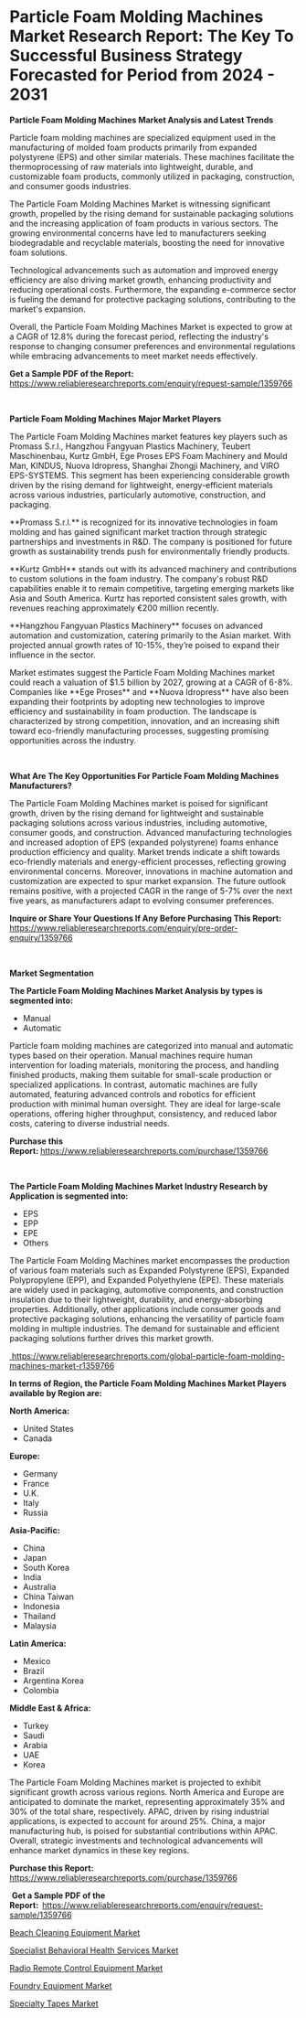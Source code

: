 <p><h1>Particle Foam Molding Machines Market Research Report: The Key To Successful Business Strategy Forecasted for Period from 2024 - 2031</h1></p><p><strong>Particle Foam Molding Machines Market Analysis and Latest Trends</strong></p>
<p><p>Particle foam molding machines are specialized equipment used in the manufacturing of molded foam products primarily from expanded polystyrene (EPS) and other similar materials. These machines facilitate the thermoprocessing of raw materials into lightweight, durable, and customizable foam products, commonly utilized in packaging, construction, and consumer goods industries.</p><p>The Particle Foam Molding Machines Market is witnessing significant growth, propelled by the rising demand for sustainable packaging solutions and the increasing application of foam products in various sectors. The growing environmental concerns have led to manufacturers seeking biodegradable and recyclable materials, boosting the need for innovative foam solutions. </p><p>Technological advancements such as automation and improved energy efficiency are also driving market growth, enhancing productivity and reducing operational costs. Furthermore, the expanding e-commerce sector is fueling the demand for protective packaging solutions, contributing to the market's expansion.</p><p>Overall, the Particle Foam Molding Machines Market is expected to grow at a CAGR of 12.8% during the forecast period, reflecting the industry's response to changing consumer preferences and environmental regulations while embracing advancements to meet market needs effectively.</p></p>
<p><strong>Get a Sample PDF of the Report:&nbsp;</strong> <a href="https://www.reliableresearchreports.com/enquiry/request-sample/1359766?utm_campaign=9&utm_medium=2&utm_source=Github&utm_content=ia&utm_term=17112024&utm_id=particle-foam-molding-machines">https://www.reliableresearchreports.com/enquiry/request-sample/1359766</a></p>
<p>&nbsp;</p>
<p><strong>Particle Foam Molding Machines Major Market Players</strong></p>
<p><p>The Particle Foam Molding Machines market features key players such as Promass S.r.l., Hangzhou Fangyuan Plastics Machinery, Teubert Maschinenbau, Kurtz GmbH, Ege Proses EPS Foam Machinery and Mould Man, KINDUS, Nuova Idropress, Shanghai Zhongji Machinery, and VIRO EPS-SYSTEMS. This segment has been experiencing considerable growth driven by the rising demand for lightweight, energy-efficient materials across various industries, particularly automotive, construction, and packaging.</p><p>**Promass S.r.l.** is recognized for its innovative technologies in foam molding and has gained significant market traction through strategic partnerships and investments in R&D. The company is positioned for future growth as sustainability trends push for environmentally friendly products.</p><p>**Kurtz GmbH** stands out with its advanced machinery and contributions to custom solutions in the foam industry. The company's robust R&D capabilities enable it to remain competitive, targeting emerging markets like Asia and South America. Kurtz has reported consistent sales growth, with revenues reaching approximately €200 million recently.</p><p>**Hangzhou Fangyuan Plastics Machinery** focuses on advanced automation and customization, catering primarily to the Asian market. With projected annual growth rates of 10-15%, they’re poised to expand their influence in the sector.</p><p>Market estimates suggest the Particle Foam Molding Machines market could reach a valuation of $1.5 billion by 2027, growing at a CAGR of 6-8%. Companies like **Ege Proses** and **Nuova Idropress** have also been expanding their footprints by adopting new technologies to improve efficiency and sustainability in foam production. The landscape is characterized by strong competition, innovation, and an increasing shift toward eco-friendly manufacturing processes, suggesting promising opportunities across the industry.</p></p>
<p>&nbsp;</p>
<p><strong>What Are The Key Opportunities For Particle Foam Molding Machines Manufacturers?</strong></p>
<p><p>The Particle Foam Molding Machines market is poised for significant growth, driven by the rising demand for lightweight and sustainable packaging solutions across various industries, including automotive, consumer goods, and construction. Advanced manufacturing technologies and increased adoption of EPS (expanded polystyrene) foams enhance production efficiency and quality. Market trends indicate a shift towards eco-friendly materials and energy-efficient processes, reflecting growing environmental concerns. Moreover, innovations in machine automation and customization are expected to spur market expansion. The future outlook remains positive, with a projected CAGR in the range of 5-7% over the next five years, as manufacturers adapt to evolving consumer preferences.</p></p>
<p><strong>Inquire or Share Your Questions If Any Before Purchasing This Report:</strong> <a href="https://www.reliableresearchreports.com/enquiry/pre-order-enquiry/1359766?utm_campaign=9&utm_medium=2&utm_source=Github&utm_content=ia&utm_term=17112024&utm_id=particle-foam-molding-machines">https://www.reliableresearchreports.com/enquiry/pre-order-enquiry/1359766</a></p>
<p>&nbsp;</p>
<p><strong>Market Segmentation</strong></p>
<p><strong>The Particle Foam Molding Machines Market Analysis by types is segmented into:</strong></p>
<p><ul><li>Manual</li><li>Automatic</li></ul></p>
<p><p>Particle foam molding machines are categorized into manual and automatic types based on their operation. Manual machines require human intervention for loading materials, monitoring the process, and handling finished products, making them suitable for small-scale production or specialized applications. In contrast, automatic machines are fully automated, featuring advanced controls and robotics for efficient production with minimal human oversight. They are ideal for large-scale operations, offering higher throughput, consistency, and reduced labor costs, catering to diverse industrial needs.</p></p>
<p><strong>Purchase this Report:&nbsp;</strong><a href="https://www.reliableresearchreports.com/purchase/1359766?utm_campaign=9&utm_medium=2&utm_source=Github&utm_content=ia&utm_term=17112024&utm_id=particle-foam-molding-machines">https://www.reliableresearchreports.com/purchase/1359766</a></p>
<p>&nbsp;</p>
<p><strong>The Particle Foam Molding Machines Market Industry Research by Application is segmented into:</strong></p>
<p><ul><li>EPS</li><li>EPP</li><li>EPE</li><li>Others</li></ul></p>
<p><p>The Particle Foam Molding Machines market encompasses the production of various foam materials such as Expanded Polystyrene (EPS), Expanded Polypropylene (EPP), and Expanded Polyethylene (EPE). These materials are widely used in packaging, automotive components, and construction insulation due to their lightweight, durability, and energy-absorbing properties. Additionally, other applications include consumer goods and protective packaging solutions, enhancing the versatility of particle foam molding in multiple industries. The demand for sustainable and efficient packaging solutions further drives this market growth.</p></p>
<p><a href="https://www.reliableresearchreports.com/global-particle-foam-molding-machines-market-r1359766?utm_campaign=9&utm_medium=2&utm_source=Github&utm_content=ia&utm_term=17112024&utm_id=particle-foam-molding-machines">&nbsp;https://www.reliableresearchreports.com/global-particle-foam-molding-machines-market-r1359766</a></p>
<p><strong>In terms of Region, the Particle Foam Molding Machines Market Players available by Region are:</strong></p>
<p>
    <p> <strong> North America: </strong>
        <ul>
            <li>United States</li>
            <li>Canada</li>
        </ul>
        </p> 
    <p> <strong> Europe: </strong>
        <ul>
            <li>Germany</li>
            <li>France</li>
            <li>U.K.</li>
            <li>Italy</li>
            <li>Russia</li>
        </ul>
        </p> 
    <p> <strong> Asia-Pacific: </strong>
        <ul>
            <li>China</li>
            <li>Japan</li>
            <li>South Korea</li>
            <li>India</li>
            <li>Australia</li>
            <li>China Taiwan</li>
            <li>Indonesia</li>
            <li>Thailand</li>
            <li>Malaysia</li>
        </ul>
        </p> 
    <p> <strong> Latin America: </strong>
        <ul>
            <li>Mexico</li>
            <li>Brazil</li>
            <li>Argentina Korea</li>
            <li>Colombia</li>
        </ul>
        </p> 
    <p> <strong> Middle East & Africa: </strong>
        <ul>
            <li>Turkey</li>
            <li>Saudi</li>
            <li>Arabia</li>
            <li>UAE</li>
            <li>Korea</li>
        </ul>
    </p>
    </p>
<p><p>The Particle Foam Molding Machines market is projected to exhibit significant growth across various regions. North America and Europe are anticipated to dominate the market, representing approximately 35% and 30% of the total share, respectively. APAC, driven by rising industrial applications, is expected to account for around 25%. China, a major manufacturing hub, is poised for substantial contributions within APAC. Overall, strategic investments and technological advancements will enhance market dynamics in these key regions.</p></p>
<p><strong>Purchase this Report: </strong><a href="https://www.reliableresearchreports.com/purchase/1359766?utm_campaign=9&utm_medium=2&utm_source=Github&utm_content=ia&utm_term=17112024&utm_id=particle-foam-molding-machines">https://www.reliableresearchreports.com/purchase/1359766</a></p>
<p>&nbsp;<strong>Get a Sample PDF of the Report:&nbsp;&nbsp;</strong><a href="https://www.reliableresearchreports.com/enquiry/request-sample/1359766?utm_campaign=9&utm_medium=2&utm_source=Github&utm_content=ia&utm_term=17112024&utm_id=particle-foam-molding-machines">https://www.reliableresearchreports.com/enquiry/request-sample/1359766</a></p>
<p><strong></strong></p>
<p><p><a href="https://issuu.com/reportprime-2/docs/beach-cleaning-equipment-market-siz_bef1e3279809c7?utm_campaign=9&utm_medium=2&utm_source=Github&utm_content=ia&utm_term=17112024&utm_id=particle-foam-molding-machines">Beach Cleaning Equipment Market</a></p><p><a href="https://github.com/marloy8/Market-Research-Report-List-6/blob/main/specialist-behavioral-health-services-market.md?utm_campaign=9&utm_medium=2&utm_source=Github&utm_content=ia&utm_term=17112024&utm_id=particle-foam-molding-machines">Specialist Behavioral Health Services Market</a></p><p><a href="https://www.linkedin.com/pulse/future-trends-global-radio-remote-control-equipment-market-pjn8c?utm_campaign=9&utm_medium=2&utm_source=Github&utm_content=ia&utm_term=17112024&utm_id=particle-foam-molding-machines">Radio Remote Control Equipment Market</a></p><p><a href="https://www.linkedin.com/pulse/navigating-global-foundry-equipment-market-landscape-trends-g5ptc?utm_campaign=9&utm_medium=2&utm_source=Github&utm_content=ia&utm_term=17112024&utm_id=particle-foam-molding-machines">Foundry Equipment Market</a></p><p><a href="https://issuu.com/reportprime-2/docs/specialty-tapes-market-size-2030.pp_f7c6d997f7e6c9?utm_campaign=9&utm_medium=2&utm_source=Github&utm_content=ia&utm_term=17112024&utm_id=particle-foam-molding-machines">Specialty Tapes Market</a></p></p>
